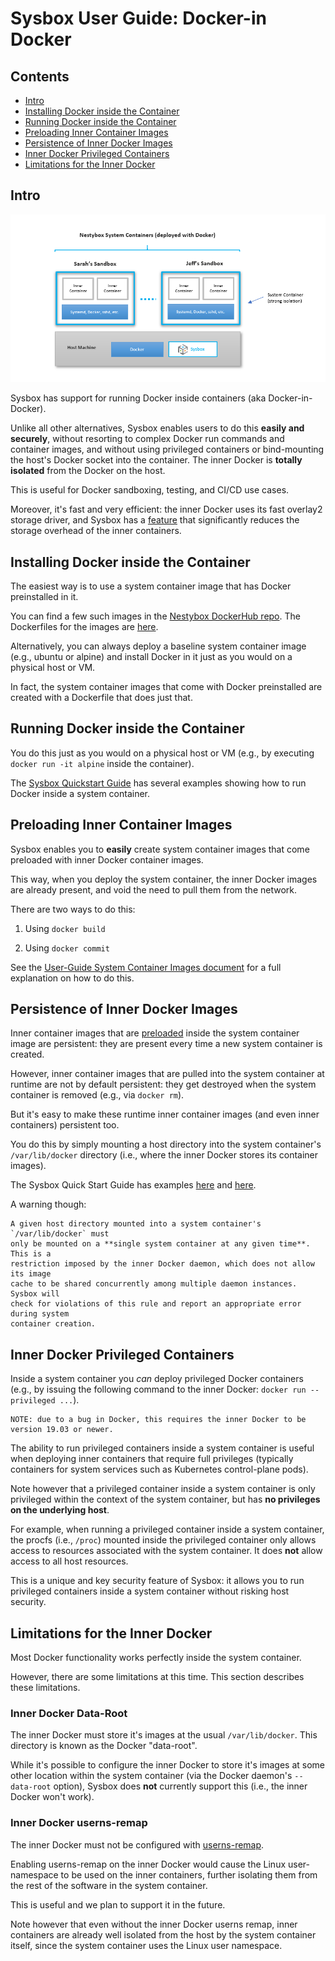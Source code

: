 # Sysbox User Guide: Docker-in Docker

## Contents

-   [Intro](#intro)
-   [Installing Docker inside the Container](#installing-docker-inside-the-container)
-   [Running Docker inside the Container](#running-docker-inside-the-container)
-   [Preloading Inner Container Images](#preloading-inner-container-images)
-   [Persistence of Inner Docker Images](#persistence-of-inner-docker-images)
-   [Inner Docker Privileged Containers](#inner-docker-privileged-containers)
-   [Limitations for the Inner Docker](#limitations-for-the-inner-docker)

## Intro

<p align="center"><img alt="sysbox" src="../figures/dind.png" width="800x" /></p>

Sysbox has support for running Docker inside containers (aka Docker-in-Docker).

Unlike all other alternatives, Sysbox enables users to do this **easily and
securely**, without resorting to complex Docker run commands and container
images, and without using privileged containers or bind-mounting the host's
Docker socket into the container. The inner Docker is **totally isolated** from
the Docker on the host.

This is useful for Docker sandboxing, testing, and CI/CD use cases.

Moreover, it's fast and very efficient: the inner Docker uses its fast overlay2
storage driver, and Sysbox has a [feature](images.md#inner-docker-image-sharing)
that significantly reduces the storage overhead of the inner containers.

## Installing Docker inside the Container

The easiest way is to use a system container image that has Docker preinstalled
in it.

You can find a few such images in the [Nestybox DockerHub repo](https://hub.docker.com/r/nestybox). The
Dockerfiles for the images are [here](../../dockerfiles).

Alternatively, you can always deploy a baseline system container image (e.g.,
ubuntu or alpine) and install Docker in it just as you would on a physical host
or VM.

In fact, the system container images that come with Docker preinstalled are
created with a Dockerfile that does just that.

## Running Docker inside the Container

You do this just as you would on a physical host or VM (e.g., by executing
`docker run -it alpine` inside the container).

The [Sysbox Quickstart Guide](../quickstart/README.md) has several examples showing how
to run Docker inside a system container.

## Preloading Inner Container Images

Sysbox enables you to **easily** create system container images that come preloaded
with inner Docker container images.

This way, when you deploy the system container, the inner Docker images are
already present, and void the need to pull them from the network.

There are two ways to do this:

1) Using `docker build`

2) Using `docker commit`

See the [User-Guide System Container Images document](images.md#preloading-inner-container-images-into-a-system-container)
for a full explanation on how to do this.

## Persistence of Inner Docker Images

Inner container images that are [preloaded](#preloading-inner-container-images)
inside the system container image are persistent: they are present every time a
new system container is created.

However, inner container images that are pulled into the system container at
runtime are not by default persistent: they get destroyed when the system
container is removed (e.g., via `docker rm`).

But it's easy to make these runtime inner container images (and even inner
containers) persistent too.

You do this by simply mounting a host directory into the system container's
`/var/lib/docker` directory (i.e., where the inner Docker stores its container
images).

The Sysbox Quick Start Guide has examples [here](../quickstart/dind.md#persistence-of-inner-container-images-using-docker-volumes)
and [here](../quickstart/dind.md#persistence-of-inner-container-images-using-bind-mounts).

A warning though:

    A given host directory mounted into a system container's `/var/lib/docker` must
    only be mounted on a **single system container at any given time**. This is a
    restriction imposed by the inner Docker daemon, which does not allow its image
    cache to be shared concurrently among multiple daemon instances. Sysbox will
    check for violations of this rule and report an appropriate error during system
    container creation.

## Inner Docker Privileged Containers

Inside a system container you _can_ deploy privileged Docker containers (e.g.,
by issuing the following command to the inner Docker: `docker run --privileged ...`).

    NOTE: due to a bug in Docker, this requires the inner Docker to be version 19.03 or newer.

The ability to run privileged containers inside a system container is useful
when deploying inner containers that require full privileges (typically
containers for system services such as Kubernetes control-plane pods).

Note however that a privileged container inside a system container is only
privileged within the context of the system container, but has **no
privileges on the underlying host**.

For example, when running a privileged container inside a system container, the
procfs (i.e., `/proc`) mounted inside the privileged container only allows
access to resources associated with the system container. It does **not** allow
access to all host resources.

This is a unique and key security feature of Sysbox: it allows you to run privileged
containers inside a system container without risking host security.

## Limitations for the Inner Docker

Most Docker functionality works perfectly inside the system container.

However, there are some limitations at this time. This section describes these
limitations.

### Inner Docker Data-Root

The inner Docker must store it's images at the usual `/var/lib/docker`. This
directory is known as the Docker "data-root".

While it's possible to configure the inner Docker to store it's images at some
other location within the system container (via the Docker daemon's
`--data-root` option), Sysbox does **not** currently support this (i.e., the
inner Docker won't work).

### Inner Docker userns-remap

The inner Docker must not be configured with [userns-remap](https://docs.docker.com/engine/security/userns-remap/).

Enabling userns-remap on the inner Docker would cause the Linux user-namespace
to be used on the inner containers, further isolating them from the rest of the
software in the system container.

This is useful and we plan to support it in the future.

Note however that even without the inner Docker userns remap, inner containers are
already well isolated from the host by the system container itself, since the
system container uses the Linux user namespace.
